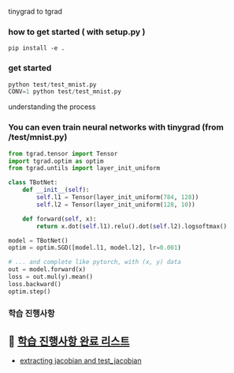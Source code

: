 tinygrad to tgrad 

### how to get started ( with setup.py )
```
pip install -e .
```

### get started 
```python
python test/test_mnist.py
CONV=1 python test/test_mnist.py
```

understanding the process 


### You can even train neural networks with tinygrad (from /test/mnist.py)

```python
from tgrad.tensor import Tensor
import tgrad.optim as optim
from tgrad.untils import layer_init_uniform

class TBotNet:
    def __init__(self):
        self.l1 = Tensor(layer_init_uniform(784, 128))
        self.l2 = Tensor(layer_init_uniform(128, 10))

    def forward(self, x):
        return x.dot(self.l1).relu().dot(self.l2).logsoftmax()

model = TBotNet()
optim = optim.SGD([model.l1, model.l2], lr=0.001)

# ... and complete like pytorch, with (x, y) data
out = model.forward(x)
loss = out.mul(y).mean()
loss.backward()
optim.step() 

```

### 학습 진행사항


## 📑 [학습 진행사항 완료 리스트](https://github.com/tinygrad/tinygrad/commits/master/?since=2020-10-19&until=2020-10-30&after=910ae260cd1d45a1326299081e6cc70832cfd21f+69) 
- [extracting jacobian and test_jacobian](https://github.com/tinygrad/tinygrad/commit/1561d3b9c01675f70a37e2b39674465158fb5abd)